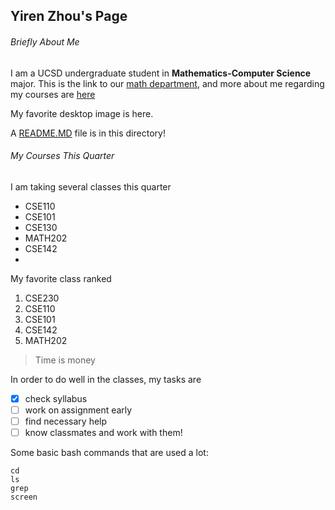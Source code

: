 ## Yiren Zhou's Page
###### Briefly About Me
I am a UCSD undergraduate student in **Mathematics-Computer Science** major. This is the link to our [math department](https://pages.github.com/), and more about me regarding my courses are [here](https://xiaoxi-yiren.github.io/page_project/#my-courses-this-quarter)

My favorite desktop image is here.
<picture>
  <source srcset="https://media.idownloadblog.com/wp-content/uploads/2014/08/Yosemite-wallpaper-thumbnail.png">
</picture>

A [README.MD](README.md) file is in this directory!
###### My Courses This Quarter
I am taking several classes this quarter
- CSE110
- CSE101
- CSE130
- MATH202
- CSE142
- 
My favorite class ranked
1. CSE230
2. CSE110
3. CSE101
4. CSE142
5. MATH202

> Time is money

In order to do well in the classes, my tasks are
- [x] check syllabus
- [ ] work on assignment early
- [ ] find necessary help
- [ ] know classmates and work with them!

Some basic bash commands that are used a lot:
```
cd
ls
grep
screen
```